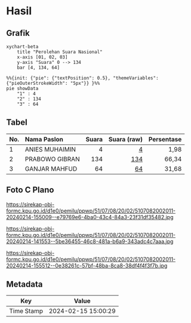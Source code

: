 # Hasil

## Grafik

```mermaid
xychart-beta
    title "Perolehan Suara Nasional"
    x-axis [01, 02, 03]
    y-axis "Suara" 0 --> 134
    bar [4, 134, 64]
```

```mermaid
%%{init: {"pie": {"textPosition": 0.5}, "themeVariables": {"pieOuterStrokeWidth": "5px"}} }%%
pie showData
    "1" : 4
    "2" : 134
    "3" : 64
```

## Tabel

| No. | Nama Paslon    | Suara | Suara (raw) | Persentase |
|:--- |:-------------- | -----:| -----------:| ----------:|
| 1   | ANIES MUHAIMIN | 4     | [4][p-1]    | 1,98       |
| 2   | PRABOWO GIBRAN | 134   | [134][p-2]  | 66,34      |
| 3   | GANJAR MAHFUD  | 64    | [64][p-3]   | 31,68      |


[p-1]: https://github.com/gigit-pemilu/pemilu-2024/blob/main/pilpres/hitung-suara/sub/51-bali/sub/07-karangasem/sub/08-kubu/sub/2002-dukuh/sub/011-tps/sub/paslon-1.txt
[p-2]: https://github.com/gigit-pemilu/pemilu-2024/blob/main/pilpres/hitung-suara/sub/51-bali/sub/07-karangasem/sub/08-kubu/sub/2002-dukuh/sub/011-tps/sub/paslon-2.txt
[p-3]: https://github.com/gigit-pemilu/pemilu-2024/blob/main/pilpres/hitung-suara/sub/51-bali/sub/07-karangasem/sub/08-kubu/sub/2002-dukuh/sub/011-tps/sub/paslon-3.txt

## Foto C Plano

https://sirekap-obj-formc.kpu.go.id/d1e0/pemilu/ppwp/51/07/08/20/02/5107082002011-20240214-155009--e79769e6-4ba0-43c4-84a3-23f31df35482.jpg

https://sirekap-obj-formc.kpu.go.id/d1e0/pemilu/ppwp/51/07/08/20/02/5107082002011-20240214-141553--5be36455-46c8-481a-b6a9-343adc4c7aaa.jpg

https://sirekap-obj-formc.kpu.go.id/d1e0/pemilu/ppwp/51/07/08/20/02/5107082002011-20240214-155512--0e38261c-57bf-48ba-8ca8-38df4f4f3f7b.jpg


## Metadata

| Key        | Value               |
| ---------- | ------------------- |
| Time Stamp | 2024-02-15 15:00:29 |



